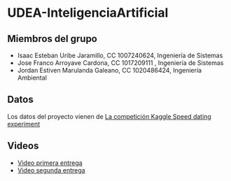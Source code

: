 # UDEA-InteligenciaArtificial

## Miembros del grupo

- Isaac Esteban Uribe Jaramillo, CC 1007240624, Ingeniería de Sistemas
- Jose Franco Arroyave Cardona, CC 1017209111 , Ingeniería de Sistemas
- Jordan Estiven Marulanda Galeano, CC  1020486424, Ingeniería Ambiental

## Datos

Los datos del proyecto vienen de [La competición Kaggle Speed dating experiment](https://www.kaggle.com/datasets/annavictoria/speed-dating-experiment)

## Videos

- [Video primera entrega]()
- [Video segunda entrega]()

